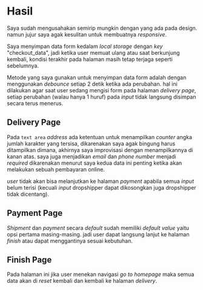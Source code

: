 # Hasil

Saya sudah mengusahakan semirip mungkin dengan yang ada pada design. namun jujur saya agak kesulitan untuk membuatnya _responsive_.

Saya menyimpan data form kedalam _local storage_ dengan _key_ "checkout_data", jadi ketika user memuat ulang atau saat berkunjung kembali, kondisi terakhir pada halaman masih tetap terjaga seperti sebelumnya.

Metode yang saya gunakan untuk menyimpan data form adalah dengan menggunakan _debounce_ setiap 2 detik ketika ada perubahan. hal ini dilakukan agar saat user sedang mengisi form pada halaman _delivery page_, setiap perubahan (walau hanya 1 huruf) pada _input_ tidak langsung disimpan secara terus menerus.

## Delivery Page

Pada `text area` _address_ ada ketentuan untuk menampilkan _counter_ angka jumlah karakter yang tersisa, dikarenakan saya agak bingung harus ditampilkan dimana, akhirnya saya improvisasi dengan menampilkannya di kanan atas. saya juga menjadikan _email_ dan _phone number_ menjadi _required_ dikarenakan menurut saya kedua data ini penting ketika akan melakukan sebuah pembayaran online.

_user_ tidak akan bisa melanjutkan ke halaman _payment_ apabila semua _input_ belum terisi (kecuali _input_ dropshipper dapat dikosongkan juga dropshipper tidak dicentang).

## Payment Page

_Shipment_ dan _payment_ secara _default_ sudah memiliki _default value_ yaitu opsi pertama masing-masing. jadi user dapat langsung lanjut ke halaman _finish_ atau dapat menggantinya sesuai kebutuhan.

## Finish Page

Pada halaman ini jika user menekan navigasi _go to homepage_ maka semua data akan di _reset_ kembali dan kembali ke halaman _delivery_.

